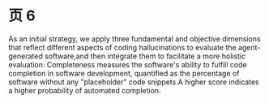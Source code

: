 # 页 6
As an initial strategy, we apply three fundamental and objective dimensions that reflect different aspects of coding hallucinations to evaluate the agent-generated software,and then integrate them to facilitate a more holistic evaluation: Completeness measures the software's ability to fulfill code completion in software development, quantified as the percentage of software without any "placeholder" code snippets.A higher score indicates a higher probability of automated completion.